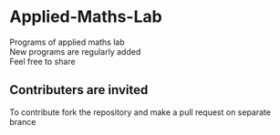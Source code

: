 # Applied-Maths-Lab

Programs of applied maths lab
<br /> New programs are regularly added
<br />Feel free to share
## Contributers are invited

To contribute fork the repository and make a pull request on separate brance
